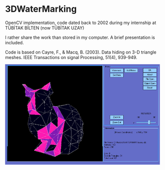 # 3DWaterMarking
 OpenCV implementation, code dated back to 2002 during my internship at TÜBİTAK BİLTEN (now TÜBİTAK UZAY)

I rather share the work than stored in my computer. A brief presentation is included. 

Code is based on
Cayre, F., & Macq, B. (2003). Data hiding on 3-D triangle meshes. IEEE Transactions on signal Processing, 51(4), 939-949.

![Alt text](https://github.com/mustafateke/3DWaterMarking/blob/master/Docs/demo.jpg "User Interface")
